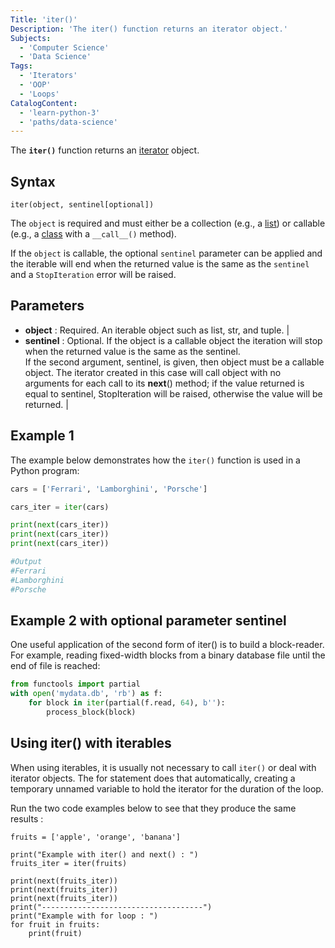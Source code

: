 ```yaml
---
Title: 'iter()'
Description: 'The iter() function returns an iterator object.'
Subjects:
  - 'Computer Science'
  - 'Data Science'
Tags:
  - 'Iterators'
  - 'OOP'
  - 'Loops'
CatalogContent:
  - 'learn-python-3'
  - 'paths/data-science'
---
```

The **`iter()`** function returns an [iterator](https://www.codecademy.com/resources/docs/python/iterators) object.

## Syntax

```pseudo
iter(object, sentinel[optional])
```

The `object` is required and must either be a collection (e.g., a [list](https://www.codecademy.com/resources/docs/python/lists)) or callable (e.g., a [class](https://www.codecademy.com/resources/docs/python/classes) with a `__call__()` method).

If the `object` is callable, the optional `sentinel` parameter can be applied and the iterable will end when the returned value is the same as the `sentinel` and a `StopIteration` error will be raised.

## Parameters                                                                                                         
* **object** : Required. An iterable object such as list, str, and tuple.                                                                | 
* **sentinel** : Optional. If the object is a callable object the iteration will stop when the returned value is the same as the sentinel.<br/>If the second argument, sentinel, is given, then object must be a callable object. The iterator created in this case will call object with no arguments for each call to its __next__() method; if the value returned is equal to sentinel, StopIteration will be raised, otherwise the value will be returned. | 

## Example 1
The example below demonstrates how the `iter()` function is used in a Python program:

```py
cars = ['Ferrari', 'Lamborghini', 'Porsche']

cars_iter = iter(cars)

print(next(cars_iter))
print(next(cars_iter))
print(next(cars_iter))

#Output
#Ferrari
#Lamborghini
#Porsche
```

## Example 2 with optional parameter sentinel
One useful application of the second form of iter() is to build a block-reader.  
For example, reading fixed-width blocks from a binary database file until the end of file is reached:
```py
from functools import partial
with open('mydata.db', 'rb') as f:
    for block in iter(partial(f.read, 64), b''):
        process_block(block)
```

## Using iter() with iterables

When using iterables, it is usually not necessary to call `iter()` or deal with iterator objects. The for statement does that automatically, creating a temporary unnamed variable to hold the iterator for the duration of the loop.

Run the two code examples below to see that they produce the same results :

```codebyte/py
fruits = ['apple', 'orange', 'banana']

print("Example with iter() and next() : ")
fruits_iter = iter(fruits)

print(next(fruits_iter))   
print(next(fruits_iter))    
print(next(fruits_iter))   
print("------------------------------------")
print("Example with for loop : ")
for fruit in fruits:
    print(fruit)
```

